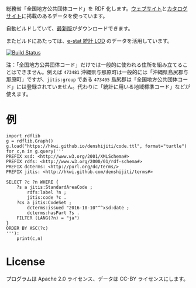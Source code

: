 総務省「全国地方公共団体コード」を RDF 化します。[ウェブサイト](http://www.soumu.go.jp/denshijiti/code.html)と[カタログサイト](http://www.data.go.jp/data/dataset/soumu_20140909_0395)に掲載のあるデータを使っています。

自動ビルドしていて、[最新版](https://hkwi.github.io/denshijiti/code.ttl)がダウンロードできます。

またビルドにあたっては、[e-stat 統計 LOD](http://data.e-stat.go.jp/lodw/data/) のデータを活用しています。

[![Build Status](https://travis-ci.org/hkwi/denshijiti.svg?branch=master)](https://travis-ci.org/hkwi/denshijiti)


注：「全国地方公共団体コード」だけでは一般的に使われる住所を組み立てることはできません。例えば `473481` 沖縄県与那原町は一般的には「沖縄県島尻郡与那原町」ですが、`jitis:group` である `473405` 島尻郡は「全国地方公共団体コード」には登録されていません。代わりに「統計に用いる地域標準コード」などが使えます。

# 例

```
import rdflib
g = rdflib.Graph()
g.load("https://hkwi.github.io/denshijiti/code.ttl", format="turtle")
for c,n in g.query('''
PREFIX xsd: <http://www.w3.org/2001/XMLSchema#>
PREFIX rdfs: <http://www.w3.org/2000/01/rdf-schema#>
PREFIX dcterms: <http://purl.org/dc/terms/>
PREFIX jitis: <http://hkwi.github.com/denshijiti/terms#>

SELECT ?c ?n WHERE {
	?s a jitis:StandardAreaCode ;
		rdfs:label ?n ;
		jitis:code ?c .
	?cs a jitis:CodeSet ;
		dcterms:issued "2016-10-10"^^xsd:date ;
		dcterms:hasPart ?s .
	FILTER (LANG(?n) = "ja")
}
ORDER BY ASC(?c)
'''):
	print(c,n)
```

# License
プログラムは Apache 2.0 ライセンス、データは CC-BY ライセンスにします。
